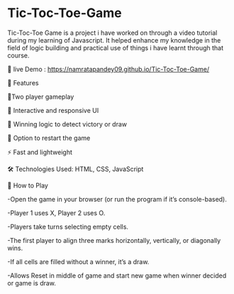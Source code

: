 # Tic-Toc-Toe-Game
Tic-Toc-Toe Game is a project i have worked on through a video tutorial during my learning of Javascript.
It helped enhance my knowledge in the field of logic building and practical use of things i have learnt through that course.

🔗 live Demo : https://namratapandey09.github.io/Tic-Toc-Toe-Game/ 

🚀 Features

🧩Two player gameplay
  
🎨 Interactive and responsive UI

🧠 Winning logic to detect victory or draw

🔁 Option to restart the game

⚡ Fast and lightweight

🛠️ Technologies Used:  HTML, CSS, JavaScript


🚀 How to Play

-Open the game in your browser (or run the program if it’s console-based).

-Player 1 uses X, Player 2 uses O.

-Players take turns selecting empty cells.

-The first player to align three marks horizontally, vertically, or diagonally wins.

-If all cells are filled without a winner, it’s a draw.

-Allows Reset in middle of game and start new game when winner decided or game is draw.
